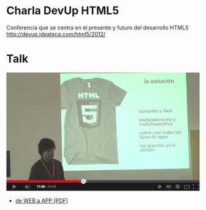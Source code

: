 Charla DevUp HTML5
==================

Conferencia que se centra en el presente y futuro del desarrollo HTML5
http://devup.ideateca.com/html5/2012/


# Talk

[![ScreenShot](https://github.com/fpmweb/charla_devup_HTML5/blob/master/talk-video.png?raw=true)](http://www.youtube.com/watch?v=C1p0gOZkvcQ)

* [de WEB a APP (PDF)](https://mega.co.nz/#!fQl0SZwT!bVa_onFS7F1-fmETfnD-Ln6g2exAgO6aCxenFjDJOCU)
